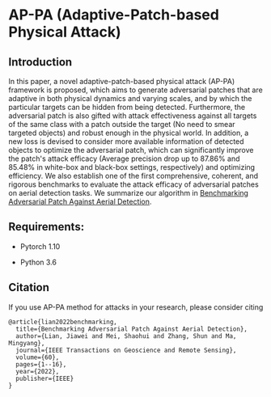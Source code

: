 # AP-PA (Adaptive-Patch-based Physical Attack)

## Introduction

In this paper, a novel adaptive-patch-based physical attack (AP-PA) framework is proposed, which aims to generate adversarial patches that are adaptive in both physical dynamics and varying scales, and by which the particular targets can be hidden from being detected. Furthermore, the adversarial patch is also gifted with attack effectiveness against all targets of the same class with a patch outside the target (No need to smear targeted objects) and robust enough in the physical world. In addition, a new loss is devised to consider more available information of detected objects to optimize the adversarial patch, which can significantly improve the patch's attack efficacy (Average precision drop up to $87.86\%$ and $85.48\%$ in white-box and black-box settings, respectively) and optimizing efficiency. We also establish one of the first comprehensive, coherent, and rigorous benchmarks to evaluate the attack efficacy of adversarial patches on aerial detection tasks. We summarize our algorithm in [Benchmarking Adversarial Patch Against Aerial Detection](https://ieeexplore.ieee.org/document/9965436).

## Requirements:

* Pytorch 1.10

* Python 3.6

## Citation

If you use AP-PA method for attacks in your research, please consider citing

```
@article{lian2022benchmarking,
  title={Benchmarking Adversarial Patch Against Aerial Detection},
  author={Lian, Jiawei and Mei, Shaohui and Zhang, Shun and Ma, Mingyang},
  journal={IEEE Transactions on Geoscience and Remote Sensing},
  volume={60},
  pages={1--16},
  year={2022},
  publisher={IEEE}
}
```
